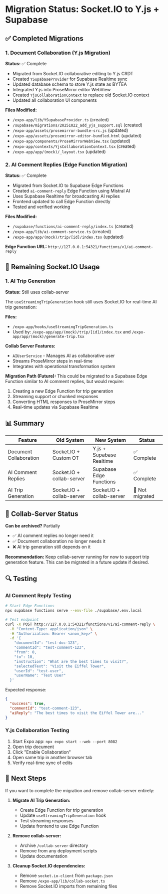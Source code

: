 # Migration Status: Socket.IO to Y.js + Supabase

## ✅ Completed Migrations

### 1. Document Collaboration (Y.js Migration)
**Status:** ✅ Complete

- Migrated from Socket.IO collaborative editing to Y.js CRDT
- Created `YSupabaseProvider` for Supabase Realtime sync
- Updated database schema to store Y.js state as BYTEA
- Integrated Y.js into ProseMirror editor WebView
- Created `YjsCollaborationContext` to replace old Socket.IO context
- Updated all collaboration UI components

**Files Modified:**
- `/expo-app/lib/YSupabaseProvider.ts` (created)
- `/supabase/migrations/20251022_add_yjs_support.sql` (created)
- `/expo-app/assets/prosemirror-bundle-src.js` (updated)
- `/expo-app/assets/prosemirror-editor-bundled.html` (updated)
- `/expo-app/components/ProseMirrorWebView.tsx` (updated)
- `/expo-app/contexts/YjsCollaborationContext.tsx` (created)
- `/expo-app/app/(mock)/_layout.tsx` (updated)

### 2. AI Comment Replies (Edge Function Migration)
**Status:** ✅ Complete

- Migrated from Socket.IO to Supabase Edge Functions
- Created `ai-comment-reply` Edge Function using Mistral AI
- Uses Supabase Realtime for broadcasting AI replies
- Frontend updated to call Edge Function directly
- Tested and verified working

**Files Modified:**
- `/supabase/functions/ai-comment-reply/index.ts` (created)
- `/expo-app/lib/ai-comment-service.ts` (created)
- `/expo-app/app/(mock)/trip/[id]/index.tsx` (updated)

**Edge Function URL:** `http://127.0.0.1:54321/functions/v1/ai-comment-reply`

## 🚧 Remaining Socket.IO Usage

### 1. AI Trip Generation
**Status:** Still uses collab-server

The `useStreamingTripGeneration` hook still uses Socket.IO for real-time AI trip generation:

**Files:**
- `/expo-app/hooks/useStreamingTripGeneration.ts`
- Used by: `/expo-app/app/(mock)/trip/[id]/index.tsx` and `/expo-app/app/(mock)/generate-trip.tsx`

**Collab Server Features:**
- `AIUserService` - Manages AI as collaborative user
- Streams ProseMirror steps in real-time
- Integrates with operational transformation system

**Migration Path (Future):**
This could be migrated to a Supabase Edge Function similar to AI comment replies, but would require:
1. Creating a new Edge Function for trip generation
2. Streaming support or chunked responses
3. Converting HTML responses to ProseMirror steps
4. Real-time updates via Supabase Realtime

## 📊 Summary

| Feature | Old System | New System | Status |
|---------|-----------|------------|--------|
| Document Collaboration | Socket.IO + Custom OT | Y.js + Supabase Realtime | ✅ Complete |
| AI Comment Replies | Socket.IO + collab-server | Supabase Edge Functions | ✅ Complete |
| AI Trip Generation | Socket.IO + collab-server | Socket.IO + collab-server | 🚧 Not migrated |

## 🎯 Collab-Server Status

**Can be archived?** Partially

- ✅ AI comment replies no longer need it
- ✅ Document collaboration no longer needs it
- ❌ AI trip generation still depends on it

**Recommendation:** Keep collab-server running for now to support trip generation feature. This can be migrated in a future update if desired.

## 🔍 Testing

### AI Comment Reply Testing
```bash
# Start Edge Functions
npx supabase functions serve --env-file ./supabase/.env.local

# Test endpoint
curl -X POST http://127.0.0.1:54321/functions/v1/ai-comment-reply \
  -H "Content-Type: application/json" \
  -H "Authorization: Bearer <anon_key>" \
  -d '{
    "documentId": "test-doc-123",
    "commentId": "test-comment-123",
    "from": 0,
    "to": 10,
    "instruction": "What are the best times to visit?",
    "selectedText": "Visit the Eiffel Tower",
    "userId": "test-user",
    "userName": "Test User"
  }'
```

Expected response:
```json
{
  "success": true,
  "commentId": "test-comment-123",
  "aiReply": "The best times to visit the Eiffel Tower are..."
}
```

### Y.js Collaboration Testing
1. Start Expo app: `npx expo start --web --port 8082`
2. Open trip document
3. Click "Enable Collaboration"
4. Open same trip in another browser tab
5. Verify real-time sync of edits

## 📝 Next Steps

If you want to complete the migration and remove collab-server entirely:

1. **Migrate AI Trip Generation:**
   - Create Edge Function for trip generation
   - Update `useStreamingTripGeneration` hook
   - Test streaming responses
   - Update frontend to use Edge Function

2. **Remove collab-server:**
   - Archive `/collab-server` directory
   - Remove from any deployment scripts
   - Update documentation

3. **Cleanup Socket.IO dependencies:**
   - Remove `socket.io-client` from `package.json`
   - Remove `/expo-app/lib/collab-socket.ts`
   - Remove Socket.IO imports from remaining files
